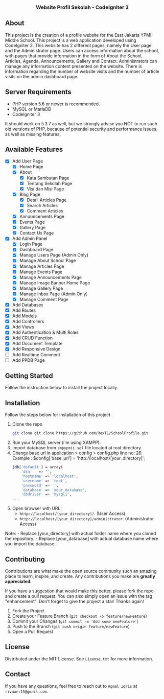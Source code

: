   <h3 align="center">Website Profil Sekolah - CodeIgniter 3</h3>

## About

This project is the creation of a profile website for the East Jakarta YPMII Middle School. This project is a web application developed using CodeIgniter 3. This website has 2 different pages, namely the User page and the Administrator page. Users can access information about the school, with pages that provide information in the form of About the School, Articles, Agenda, Announcements, Gallery and Contact. Administrators can manage any information content presented on the website. There is information regarding the number of website visits and the number of article visits on the admin dashboard page.

## Server Requirements

- PHP version 5.6 or newer is recommended.
- MySQL or MariaDB
- CodeIgniter 3

It should work on 5.3.7 as well, but we strongly advise you NOT to run
such old versions of PHP, because of potential security and performance
issues, as well as missing features.

## Available Features

- [x] Add User Page
    - [x] Home Page
    - [x] About
        - [x] Kata Sambutan Page
        - [x] Tentang Sekolah Page
        - [x] Visi dan Misi Page
    - [x] Blog Page
        - [x] Detail Articles Page
        - [x] Search Articles
        - [x] Comment Articles
    - [x] Announcements Page
    - [x] Events Page
    - [x] Gallery Page
    - [x] Contact Us Page
- [x] Add Admin Panel
    - [x] Login Page
    - [x] Dashboard Page
    - [x] Manage Users Page (Admin Only)
    - [x] Manage About School Page
    - [x] Manage Articles Page
    - [x] Manage Events Page
    - [x] Manage Announcements Page
    - [x] Manage Image Banner Home Page
    - [x] Manage Gallery Page
    - [x] Manage Inbox Page (Admin Only)
    - [x] Manage Comment Page
- [x] Add Databases
- [x] Add Routes
- [x] Add Models
- [x] Add Controllers
- [x] Add Views
- [x] Add Authentication & Multi Roles
- [x] Add CRUD Function
- [x] Add Document Template 
- [x] Add Responsive Design
- [ ] Add Realtime Comment
- [ ] Add PPDB Page

## Getting Started

Follow the instruction below to install the project locally.

## Installation

Follow the steps below for installation of this project.

1. Clone the repo.
   ```sh
   git clone git clone https://github.com/RexT1/SchoolProfile.git
   ```
2. Run your MySQL server (i'm using XAMPP).
3. Import database from `smpypmii.sql` file located at root directory.
4. Change base url in application > config > config.php line no: 26.
Example : $config['base_url'] = 'http://localhost/[your_directory]';
    ```sh
    $db['default'] = array(
        'dsn'	=> '',
        'hostname' => 'localhost',
        'username' => 'root',
        'password' => '',
        'database' => 'your_database',
        'dbdriver' => 'mysqli',
    ---
5. Open browser with URL:
    - `http://localhost/[your_directory]/`. (User Access)
    - `http://localhost/[your_directory]/administrator`. (Administrator Access)

Note: 
    - Replace [your_directory] with actual folder name where you cloned the repository.
    - Replace [your_database] with actual database name where you import the database.

## Contributing

Contributions are what make the open source community such an amazing place to learn, inspire, and create. Any contributions you make are **greatly appreciated**.

If you have a suggestion that would make this better, please fork the repo and create a pull request. You can also simply open an issue with the tag "enhancement".
Don't forget to give the project a star! Thanks again!

1. Fork the Project
2. Create your Feature Branch (`git checkout -b feature/newFeature`)
3. Commit your Changes (`git commit -m 'Add some newFeature'`)
4. Push to the Branch (`git push origin feature/newFeature`)
5. Open a Pull Request

## License

Distributed under the MIT License. See `License.txt` for more information.

## Contact

If you have any questions, feel free to reach out to `Aqmal Idris` at `rivaans15@gmail.com`.
